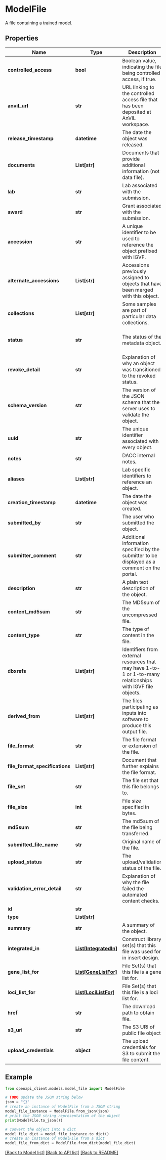 # ModelFile

A file containing a trained model.

## Properties

Name | Type | Description | Notes
------------ | ------------- | ------------- | -------------
**controlled_access** | **bool** | Boolean value, indicating the file being controlled access, if true. | [optional] 
**anvil_url** | **str** | URL linking to the controlled access file that has been deposited at AnVIL workspace. | [optional] 
**release_timestamp** | **datetime** | The date the object was released. | [optional] 
**documents** | **List[str]** | Documents that provide additional information (not data file). | [optional] 
**lab** | **str** | Lab associated with the submission. | 
**award** | **str** | Grant associated with the submission. | 
**accession** | **str** | A unique identifier to be used to reference the object prefixed with IGVF. | [optional] 
**alternate_accessions** | **List[str]** | Accessions previously assigned to objects that have been merged with this object. | [optional] 
**collections** | **List[str]** | Some samples are part of particular data collections. | [optional] 
**status** | **str** | The status of the metadata object. | [optional] [default to 'in progress']
**revoke_detail** | **str** | Explanation of why an object was transitioned to the revoked status. | [optional] 
**schema_version** | **str** | The version of the JSON schema that the server uses to validate the object. | [optional] [default to '1']
**uuid** | **str** | The unique identifier associated with every object. | [optional] 
**notes** | **str** | DACC internal notes. | [optional] 
**aliases** | **List[str]** | Lab specific identifiers to reference an object. | [optional] 
**creation_timestamp** | **datetime** | The date the object was created. | [optional] 
**submitted_by** | **str** | The user who submitted the object. | [optional] 
**submitter_comment** | **str** | Additional information specified by the submitter to be displayed as a comment on the portal. | [optional] 
**description** | **str** | A plain text description of the object. | [optional] 
**content_md5sum** | **str** | The MD5sum of the uncompressed file. | [optional] 
**content_type** | **str** | The type of content in the file. | 
**dbxrefs** | **List[str]** | Identifiers from external resources that may have 1-to-1 or 1-to-many relationships with IGVF file objects. | [optional] 
**derived_from** | **List[str]** | The files participating as inputs into software to produce this output file. | [optional] 
**file_format** | **str** | The file format or extension of the file. | 
**file_format_specifications** | **List[str]** | Document that further explains the file format. | [optional] 
**file_set** | **str** | The file set that this file belongs to. | 
**file_size** | **int** | File size specified in bytes. | [optional] 
**md5sum** | **str** | The md5sum of the file being transferred. | 
**submitted_file_name** | **str** | Original name of the file. | [optional] 
**upload_status** | **str** | The upload/validation status of the file. | [optional] [default to 'pending']
**validation_error_detail** | **str** | Explanation of why the file failed the automated content checks. | [optional] 
**id** | **str** |  | [optional] 
**type** | **List[str]** |  | [optional] 
**summary** | **str** | A summary of the object. | [optional] 
**integrated_in** | [**List[IntegratedIn]**](IntegratedIn.md) | Construct library set(s) that this file was used for in insert design. | [optional] 
**gene_list_for** | [**List[GeneListFor]**](GeneListFor.md) | File Set(s) that this file is a gene list for. | [optional] 
**loci_list_for** | [**List[LociListFor]**](LociListFor.md) | File Set(s) that this file is a loci list for. | [optional] 
**href** | **str** | The download path to obtain file. | [optional] 
**s3_uri** | **str** | The S3 URI of public file object. | [optional] 
**upload_credentials** | **object** | The upload credentials for S3 to submit the file content. | [optional] 

## Example

```python
from openapi_client.models.model_file import ModelFile

# TODO update the JSON string below
json = "{}"
# create an instance of ModelFile from a JSON string
model_file_instance = ModelFile.from_json(json)
# print the JSON string representation of the object
print(ModelFile.to_json())

# convert the object into a dict
model_file_dict = model_file_instance.to_dict()
# create an instance of ModelFile from a dict
model_file_from_dict = ModelFile.from_dict(model_file_dict)
```
[[Back to Model list]](../README.md#documentation-for-models) [[Back to API list]](../README.md#documentation-for-api-endpoints) [[Back to README]](../README.md)


